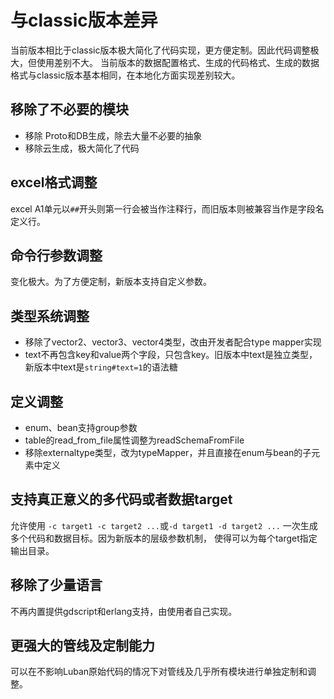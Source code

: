 # 与classic版本差异

当前版本相比于classic版本极大简化了代码实现，更方便定制。因此代码调整极大，但使用差别不大。
当前版本的数据配置格式、生成的代码格式、生成的数据格式与classic版本基本相同，在本地化方面实现差别较大。

## 移除了不必要的模块

- 移除 Proto和DB生成，除去大量不必要的抽象
- 移除云生成，极大简化了代码

## excel格式调整

excel A1单元以`##`开头则第一行会被当作注释行，而旧版本则被兼容当作是字段名定义行。

## 命令行参数调整

变化极大。为了方便定制，新版本支持自定义参数。

## 类型系统调整

- 移除了vector2、vector3、vector4类型，改由开发者配合type mapper实现
- text不再包含key和value两个字段，只包含key。旧版本中text是独立类型，新版本中text是`string#text=1`的语法糖

## 定义调整

- enum、bean支持group参数
- table的read_from_file属性调整为readSchemaFromFile
- 移除externaltype类型，改为typeMapper，并且直接在enum与bean的子元素中定义


## 支持真正意义的多代码或者数据target

允许使用 `-c target1 -c target2 ...`或`-d target1 -d target2 ...` 一次生成多个代码和数据目标。因为新版本的层级参数机制，
使得可以为每个target指定输出目录。

## 移除了少量语言

不再内置提供gdscript和erlang支持，由使用者自己实现。

## 更强大的管线及定制能力

可以在不影响Luban原始代码的情况下对管线及几乎所有模块进行单独定制和调整。

